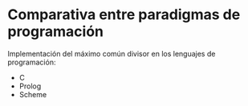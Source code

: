 # Comparativa entre paradigmas de programación

Implementación del máximo común divisor en los lenguajes de programación:

  * C
  * Prolog
  * Scheme 
